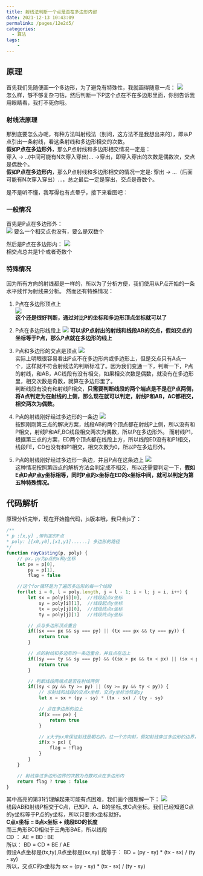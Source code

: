 ```yaml
---
title: 射线法判断一个点是否在多边形内部
date: 2021-12-13 10:43:09
permalink: /pages/12e2d5/
categories:
  - 算法
tags:
    -
---
```

## 原理
首先我们先随便画一个多边形，为了避免有特殊性，我就画得随意一点：
![](https://gitee.com/knif/img/raw/master/img/20210220211213113847.png)  
怎么样，够不够复杂刁钻，然后判断一下P这个点在不在多边形里面，你别告诉我用眼睛看，我打不死你哦。  
### 射线法原理
那到底要怎么办呢，有种方法叫射线法（别问，这方法不是我想出来的），即从P点引出一条射线，看这条射线和多边形相交的次数。  
**假如P点在多边形外**，那么P点射线和多边形相交情况一定是：  
    穿入 -> ..(中间可能有N次穿入穿出)... ->穿出，即穿入穿出的次数是偶数次，交点是偶数个。  
**假如P点在多边形内**，那么P点射线和多边形相交的情况一定是:
    穿出 -> ...（后面可能有N次穿入穿出）...，总之最后一定是穿出，交点是奇数个。

是不是听不懂，我写得也有点晕乎，接下来看图吧：

### 一般情况
首先是P点在多边形外：  
![](https://gitee.com/knif/img/raw/master/img/20210220211213131630.png) 
要么一个相交点也没有，要么是双数个  

然后是P点在多边形内：
![](https://gitee.com/knif/img/raw/master/img/20210220211213132225.png)  
相交点总共是1个或者奇数个

### 特殊情况
因为所有方向的射线都是一样的，所以为了分析方便，我们使用从P点开始的一条水平线作为射线来分析。
然而还有特殊情况：
1. P点在多边形顶点上  
![](https://gitee.com/knif/img/raw/master/img/20210220211213134124.png)  
**这个还是很好判断，通过对比P的坐标和多边形顶点坐标就可以了**

2. P点在多边形线段上
![](https://gitee.com/knif/img/raw/master/img/20210220211213140040.png) 
**可以求P点射出的射线和线段AB的交点，假如交点的坐标等于P点，那么P点就在多边形的线上**

3. P点和多边形的交点是顶点
![](https://gitee.com/knif/img/raw/master/img/20210220211213144802.png)  
实际上明眼很容易看出P点不在多边形内或多边形上，但是交点只有A点一个，这样就不符合射线法的判断标准了。因为我们变通一下，判断一下，P点的射线，和AB，AC线段有没有相交，如果相交次数是偶数，就没有在多边形里，相交次数是奇数，就算在多边形里了。  
判断线段有没有和射线P相交，**只需要判断线段的两个端点是不是在P点两侧，将A点判定为在射线的上侧，那么现在就可以判定，射线P和AB，AC都相交，相交两次为偶数。**

4. P点的射线刚好经过多边形的一条边
![](https://gitee.com/knif/img/raw/master/img/20210220211213151821.png)  
按照刚刚第三点的解决方案，线段AB的两个顶点都在射线P上侧，所以没有和P相交，射线P和AF,BC线段相交两次为偶数，所以P在多边形外。
而射线P1，根据第三点的方案，ED两个顶点都在线段上方，所以线段ED没有和P1相交，线段FE，CD也没有和P1相交，相交次数为0，所以P在多边形外。

5. P点的射线刚好经过多边形一条边，并且P点在这条边上
![](https://gitee.com/knif/img/raw/master/img/20210220211213152455.png)  
这种情况按照第四点的解析方法会判定成不相交，所以还需要判定一下，**假如E点D点P点y坐标相等，同时P点的x坐标在ED的x坐标中间，就可以判定为第五种特殊情况。**
## 代码解析
原理分析完毕，现在开始撸代码，js版本哦，我只会js了：
```js {31}
/**
* p :[x,y] ,带判定的P点
* poly: [[x0,y0],[x1,y1]......] 多边形的路径
*/
function rayCasting(p, poly) {
    // px，py为p点的x和y坐标
    let px = p[0],
        py = p[1],
        flag = false

    //这个for循环是为了遍历多边形的每一个线段
    for(let i = 0, l = poly.length, j = l - 1; i < l; j = i, i++) {
        let sx = poly[i][0],  //线段起点x坐标
            sy = poly[i][1],  //线段起点y坐标
            tx = poly[j][0],  //线段终点x坐标
            ty = poly[j][1]   //线段终点y坐标

        // 点与多边形顶点重合
        if((sx === px && sy === py) || (tx === px && ty === py)) {
            return true
        }

        // 点的射线和多边形的一条边重合，并且点在边上
        if((sy === ty && sy === py) && ((sx > px && tx < px) || (sx < px && tx > px))) {
            return true
        }

        // 判断线段两端点是否在射线两侧
        if((sy < py && ty >= py) || (sy >= py && ty < py)) {
            // 求射线和线段的交点x坐标，交点y坐标当然是py
            let x = sx + (py - sy) * (tx - sx) / (ty - sy)

            // 点在多边形的边上
            if(x === px) {
                return true
            }

            // x大于px来保证射线是朝右的，往一个方向射，假如射线穿过多边形的边界，flag取反一下
            if(x > px) {
                flag = !flag
            }
        }
    }

    // 射线穿过多边形边界的次数为奇数时点在多边形内
    return flag ? true : false
}
```

其中高亮的第31行理解起来可能有点困难，我们画个图理解一下：
![](https://gitee.com/knif/img/raw/master/img/20210220211213153942.png)  
线段AB和射线P相交于C点，已知P、A、B的坐标,求C点坐标。我们已经知道C点的y坐标等于P点的y坐标，所以只要求x坐标就好。  
**C点x坐标 =  B点x坐标 + 线段BD的长度**  
而三角形BCD相似于三角形BAE，所以线段  
CD ： AE = BD : BE  
所以： BD = CD * BE / AE  
假设A点坐标是(tx,ty),B点坐标是(sx,sy)
就等于： BD = (py - sy) * (tx - sx) / (ty - sy)  
所以，交点C的x坐标为 sx + (py - sy) * (tx - sx) / (ty - sy)
